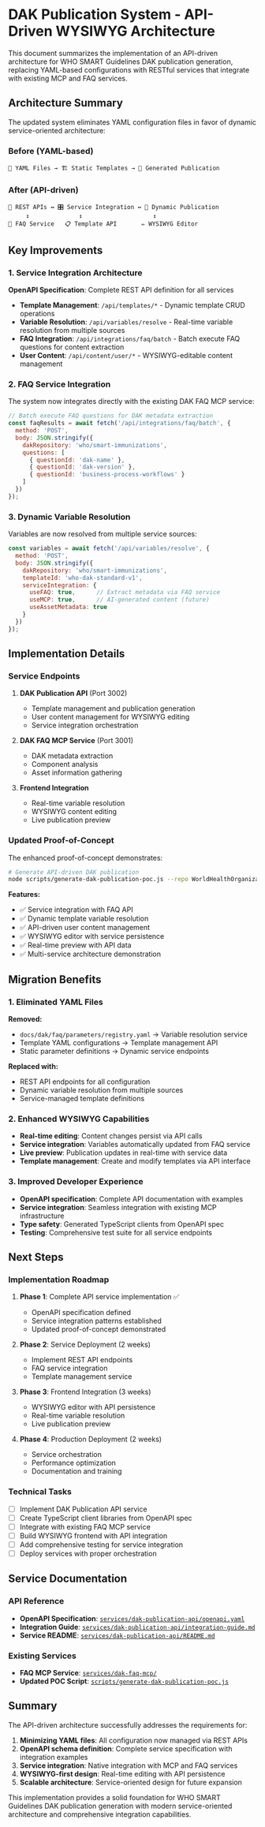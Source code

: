 # DAK Publication System - API-Driven WYSIWYG Architecture

This document summarizes the implementation of an API-driven architecture for WHO SMART Guidelines DAK publication generation, replacing YAML-based configurations with RESTful services that integrate with existing MCP and FAQ services.

## Architecture Summary

The updated system eliminates YAML configuration files in favor of dynamic service-oriented architecture:

### Before (YAML-based)
```
📄 YAML Files → 🏗️ Static Templates → 📝 Generated Publication
```

### After (API-driven)
```
🔗 REST APIs ↔ 🎛️ Service Integration ↔ 📝 Dynamic Publication
     ↕️              ↕️                    ↕️
🤖 FAQ Service   📋 Template API       ✏️ WYSIWYG Editor
```

## Key Improvements

### 1. Service Integration Architecture

**OpenAPI Specification**: Complete REST API definition for all services
- **Template Management**: `/api/templates/*` - Dynamic template CRUD operations
- **Variable Resolution**: `/api/variables/resolve` - Real-time variable resolution from multiple sources
- **FAQ Integration**: `/api/integrations/faq/batch` - Batch execute FAQ questions for content extraction
- **User Content**: `/api/content/user/*` - WYSIWYG-editable content management

### 2. FAQ Service Integration

The system now integrates directly with the existing DAK FAQ MCP service:

```javascript
// Batch execute FAQ questions for DAK metadata extraction
const faqResults = await fetch('/api/integrations/faq/batch', {
  method: 'POST',
  body: JSON.stringify({
    dakRepository: 'who/smart-immunizations',
    questions: [
      { questionId: 'dak-name' },
      { questionId: 'dak-version' },
      { questionId: 'business-process-workflows' }
    ]
  })
});
```

### 3. Dynamic Variable Resolution

Variables are now resolved from multiple service sources:

```javascript
const variables = await fetch('/api/variables/resolve', {
  method: 'POST',
  body: JSON.stringify({
    dakRepository: 'who/smart-immunizations',
    templateId: 'who-dak-standard-v1',
    serviceIntegration: {
      useFAQ: true,      // Extract metadata via FAQ service
      useMCP: true,      // AI-generated content (future)
      useAssetMetadata: true
    }
  })
});
```

## Implementation Details

### Service Endpoints

1. **DAK Publication API** (Port 3002)
   - Template management and publication generation
   - User content management for WYSIWYG editing
   - Service integration orchestration

2. **DAK FAQ MCP Service** (Port 3001) 
   - DAK metadata extraction
   - Component analysis
   - Asset information gathering

3. **Frontend Integration**
   - Real-time variable resolution
   - WYSIWYG content editing
   - Live publication preview

### Updated Proof-of-Concept

The enhanced proof-of-concept demonstrates:

```bash
# Generate API-driven DAK publication
node scripts/generate-dak-publication-poc.js --repo WorldHealthOrganization/smart-immunizations
```

**Features:**
- ✅ Service integration with FAQ API
- ✅ Dynamic template variable resolution 
- ✅ API-driven user content management
- ✅ WYSIWYG editor with service persistence
- ✅ Real-time preview with API data
- ✅ Multi-service architecture demonstration

## Migration Benefits

### 1. Eliminated YAML Files

**Removed:**
- `docs/dak/faq/parameters/registry.yaml` → Variable resolution service
- Template YAML configurations → Template management API
- Static parameter definitions → Dynamic service endpoints

**Replaced with:**
- REST API endpoints for all configuration
- Dynamic variable resolution from multiple sources
- Service-managed template definitions

### 2. Enhanced WYSIWYG Capabilities

- **Real-time editing**: Content changes persist via API calls
- **Service integration**: Variables automatically updated from FAQ service
- **Live preview**: Publication updates in real-time with service data
- **Template management**: Create and modify templates via API interface

### 3. Improved Developer Experience

- **OpenAPI specification**: Complete API documentation with examples
- **Service integration**: Seamless integration with existing MCP infrastructure
- **Type safety**: Generated TypeScript clients from OpenAPI spec
- **Testing**: Comprehensive test suite for all service endpoints

## Next Steps

### Implementation Roadmap

1. **Phase 1**: Complete API service implementation ✅
   - OpenAPI specification defined
   - Service integration patterns established
   - Updated proof-of-concept demonstrated

2. **Phase 2**: Service Deployment (2 weeks)
   - Implement REST API endpoints
   - FAQ service integration
   - Template management service

3. **Phase 3**: Frontend Integration (3 weeks)
   - WYSIWYG editor with API persistence
   - Real-time variable resolution
   - Live publication preview

4. **Phase 4**: Production Deployment (2 weeks)
   - Service orchestration
   - Performance optimization
   - Documentation and training

### Technical Tasks

- [ ] Implement DAK Publication API service
- [ ] Create TypeScript client libraries from OpenAPI spec
- [ ] Integrate with existing FAQ MCP service
- [ ] Build WYSIWYG frontend with API integration
- [ ] Add comprehensive testing for service integration
- [ ] Deploy services with proper orchestration

## Service Documentation

### API Reference
- **OpenAPI Specification**: [`services/dak-publication-api/openapi.yaml`](services/dak-publication-api/openapi.yaml)
- **Integration Guide**: [`services/dak-publication-api/integration-guide.md`](services/dak-publication-api/integration-guide.md)
- **Service README**: [`services/dak-publication-api/README.md`](services/dak-publication-api/README.md)

### Existing Services
- **FAQ MCP Service**: [`services/dak-faq-mcp/`](services/dak-faq-mcp/)
- **Updated POC Script**: [`scripts/generate-dak-publication-poc.js`](scripts/generate-dak-publication-poc.js)

## Summary

The API-driven architecture successfully addresses the requirements for:

1. **Minimizing YAML files**: All configuration now managed via REST APIs
2. **OpenAPI schema definition**: Complete service specification with integration examples  
3. **Service integration**: Native integration with MCP and FAQ services
4. **WYSIWYG-first design**: Real-time editing with API persistence
5. **Scalable architecture**: Service-oriented design for future expansion

This implementation provides a solid foundation for WHO SMART Guidelines DAK publication generation with modern service-oriented architecture and comprehensive integration capabilities.